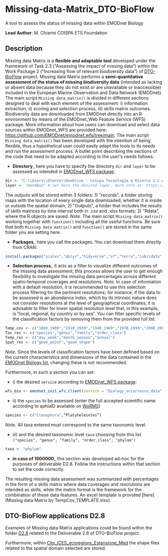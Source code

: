 # Missing-data-Matrix_DTO-BioFlow
A tool to assess the status of missing data within EMODnet Biology

**Lead Author**: M. Chiarini
COISPA ETS Foundation 

## Description
Missing data Matrix is a **flexible and adaptable tool** developed under the framework of Task 2.3 (“Assessing the impact of missing data”) within the Work Package 2 (“Increasing flow of relevant biodiversity data”) of [DTO-BioFlow](https://dto-bioflow.eu/) project. Missing data Matrix performs a **semi-quantitative assessment of the status of missing biodiversity data** (intended as lacking or absent data because they do not exist or are unavailable or inaccessible) included in the European Marine Observation and Data Network (EMODnet). The main script `Missing data_matrix()` is divided in different sections designed to deal with each element of the assessment: i) information extraction, ii) scoring and selection process, iii) skills matrix outcomes. Biodiversity data are downloaded from EMODnet directly into an R environment by means of the EMODnet_Web Feature Service (WFS) package. More information about how users can download and select data sources within EMODnet_WFS are provided here: https://github.com/EMODnet/emodnet.wfs/tree/main.
The main script `Missing data_matrix()` has been developed with the intention of being flexible, thus a hypothetical user could easily adapt the tools to its needs and run the assessment process. A bullet point describing the sections of the code that need to be adapted according to the user's needs follows:

-	**Directory**_ here you have to specify the directory `dir` and `layer` to be assessed as intended in [EMODnet_WFS package](https://github.com/EMODnet/emodnet.wfs). 
``` r
dir <- "C:\\Users\\Utente\\OneDrive - Coispa Tecnologia & Ricerca S.C.A.R.L\\Documenti\\DTO BioFlow\\R" # set here your directory
layer <- "eurobis" # set here the desired layer, more info at: https://github.com/EMODnet/emodnet.wfs 
```
The outputs will be stored within 3 folders: 1) "records", a folder storing maps with the location of every single data downloaded, whether it is inside or outside the spatial domain; 2) "Outputs", a folder that includes the results of skills matrices by time interval both in .csv and .xlsx formats; 3) “Rdata”, where the R objects are saved. 
*Note*. The main script `Missing data_matrix()` working together with `function()` including all the useful functions. Be sure that both `Missing data matrix()` and `function()` are stored in the same folder you are setting here.

-	**Packages**_ here you call the packages. You can download them directly from CRAN:
``` r
install.packages("scales","dplyr","tidyverse","sf","terra","lubridate","openxlsx2")
```

-	**Selection process**_ it acts as a filter to visualize different outcomes of the missing data assessment; this process allows the user to get enough flexibility to investigate the missing data percentages across different spatio-temporal coverages and resolutions.
*Note*. In case of information with a default resolution, it is recommended to use this selection process filtering for the pertinent resolutions; for instance, if the data to be assessed is an abundance index, which by its intrinsic nature does not consider resolutions at the level of geographical coordinates, it is advisable to filter for lower spatial resolution level that, in this example, is “local, regional, by country or by sea”.
You can filter specific levels of the classification factors by removing them from the provided full list.
``` r
Temp_cov <- c("1880_1909","1910_1939","1940_1969","1970_1999","2000_2009","2010_2019","2020_2025")
Tax_res <- c("species","genus","family","order_class")
Temp_res <- c("day_week","month_season","annual")
Spat_res <- c("geom_point","geom_shape")
```
*Note*. Since the levels of classification factors have been defined based on the current characteristics and dimensions of the data contained in the [EMODnet Biology lot](https://emodnet.ec.europa.eu/en/biology), changing these is not recommended.

Furthermore, in such a section you can set:

  * i)	the desired `service` according to [EMODnet_WFS package](https://github.com/EMODnet/emodnet.wfs):
``` r
wfs_bio <- emodnet_init_wfs_client(service = "biology_occurrence_data") # set the service
```
  
  * ii)	the `species` to be assessed (enter the full accepted scientific name according to aphiaID available on [WoRMS](https://www.marinespecies.org/index.php)) 
``` r
species <- c("Ctenophora",”Platyhelmintes”)
```
  *Note*. All taxa entered must correspond to the same taxonomic level.
  
  * iii)	and the desired taxonomic level `taxa` choosing from this list `("species", "genus", "family", "order_class", "phylum")`
``` r
taxa <- "phylum"
```

-	**in case of 1000000**_ this section was developed ad-hoc for the purposes of deliverable D2.8. Follow the instructions within that section to set the code correctly.

The resulting missing data assessment was summarized with percentages in the form of a skills matrix where data coverages and resolutions are intended as skills, while the matrix format is the framework for the combination of these data features. An excel template is provided [here](Missing data Matrix by TempCov_TEMPLATE.xlsx).

## DTO-BioFlow applications D2.8
Examples of Missing data Matrix applications could be found within the folder [D2.8](D2.8) related to the Deliverable 2.8 of DTO-BioFlow project.

Furthermore, within [Clip_ICES_ecoregions_Estensione_Med](D2.8/Clip_ICES_ecoregions_Estensione_Med/Clip_ICES_ecoregions_Estensione_Med/Boundaries) the shape files related to the spatial domain selected are stored.
